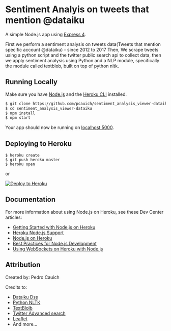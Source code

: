 # Sentiment Analyis on tweets that mention @dataiku

A simple Node.js app using [Express 4](http://expressjs.com/).

First we perform a sentiment analysis on tweets data(Tweets that mention specific account @dataiku) - since 2012 to 2017
Then,
We scrape tweets using a python script and the twitter public search api to collect data, then we apply sentiment analysis using Python and a NLP module, specifically the module called textblob, built on top of python nltk.


## Running Locally

Make sure you have [Node.js](http://nodejs.org/) and the [Heroku CLI](https://cli.heroku.com/) installed.

```sh
$ git clone https://github.com/pcauich/sentiment_analysis_viewer-dataiku.git # or clone your own fork
$ cd sentiment_analysis_viewer-dataiku
$ npm install
$ npm start
```

Your app should now be running on [localhost:5000](http://localhost:5000/).

## Deploying to Heroku

```
$ heroku create
$ git push heroku master
$ heroku open
```
or

[![Deploy to Heroku](https://www.herokucdn.com/deploy/button.png)](https://heroku.com/deploy)

## Documentation

For more information about using Node.js on Heroku, see these Dev Center articles:

- [Getting Started with Node.js on Heroku](https://devcenter.heroku.com/articles/getting-started-with-nodejs)
- [Heroku Node.js Support](https://devcenter.heroku.com/articles/nodejs-support)
- [Node.js on Heroku](https://devcenter.heroku.com/categories/nodejs)
- [Best Practices for Node.js Development](https://devcenter.heroku.com/articles/node-best-practices)
- [Using WebSockets on Heroku with Node.js](https://devcenter.heroku.com/articles/node-websockets)

## Attribution
Created by: Pedro Cauich

Credits to: 
- [Dataiku Dss](https://www.dataiku.com/)
- [Python NLTK](http://www.nltk.org/)
- [TextBlolb](https://textblob.readthedocs.io/en/dev/)
- [Twitter Advanced search](https://twitter.com/search-advanced)
- [Leaflet](http://leafletjs.com/)
- And more...